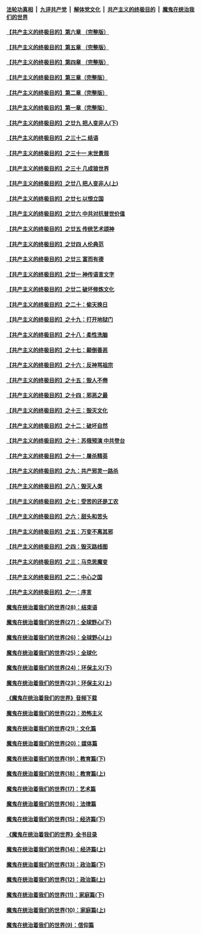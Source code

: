 ####  [法轮功真相](../../../../basic/blob/master/README.md?t=03111127) &nbsp;|&nbsp; [九评共产党](../../../../9ping.md/blob/master/README.md?t=03111127) &nbsp;|&nbsp; [解体党文化](../../../../jtdwh.md/blob/master/README.md?t=03111127)  &nbsp;|&nbsp; [共产主义的终极目的](../../../../gczydzjmd.md/blob/master/README.md?t=03111127) &nbsp;|&nbsp; [魔鬼在统治我们的世界](../../../../mgztzwmdsj.md/blob/master/README.md?t=03111127) 

#### [【共产主义的终极目的】第六章 （完整版）](../pages/nsc422/n11428913.md?t=03111127) 

#### [【共产主义的终极目的】第五章 （完整版）](../pages/nsc422/n11428912.md?t=03111127) 

#### [【共产主义的终极目的】第四章 （完整版）](../pages/nsc422/n11428907.md?t=03111127) 

#### [【共产主义的终极目的】第三章（完整版）](../pages/nsc422/n11428848.md?t=03111127) 

#### [【共产主义的终极目的】第二章（完整版）](../pages/nsc422/n11428831.md?t=03111127) 

#### [【共产主义的终极目的】第一章（完整版）](../pages/nsc422/n11417651.md?t=03111127) 

#### [【共产主义的终极目的】之廿九 把人变非人(下)](../pages/nsc422/n11344140.md?t=03111127) 

#### [【共产主义的终极目的】之三十二 结语](../pages/nsc422/n11360535.md?t=03111127) 

#### [【共产主义的终极目的】之三十一 末世景观](../pages/nsc422/n11351129.md?t=03111127) 

#### [【共产主义的终极目的】之三十 几成狼世界](../pages/nsc422/n11348280.md?t=03111127) 

#### [【共产主义的终极目的】之廿八 把人变非人(上)](../pages/nsc422/n11340492.md?t=03111127) 

#### [【共产主义的终极目的】之廿七 以恨立国](../pages/nsc422/n11336944.md?t=03111127) 

#### [【共产主义的终极目的】之廿六 中共对抗普世价值](../pages/nsc422/n11324785.md?t=03111127) 

#### [【共产主义的终极目的】之廿五 传统艺术颂神](../pages/nsc422/n11296396.md?t=03111127) 

#### [【共产主义的终极目的】之廿四 人伦典范](../pages/nsc422/n11296397.md?t=03111127) 

#### [【共产主义的终极目的】之廿三 富而有德](../pages/nsc422/n11283598.md?t=03111127) 

#### [【共产主义的终极目的】之廿一 神传语言文字](../pages/nsc422/n11263265.md?t=03111127) 

#### [【共产主义的终极目的】之廿二 破坏修炼文化](../pages/nsc422/n11245728.md?t=03111127) 

#### [【共产主义的终极目的】之二十：偷天换日](../pages/nsc422/n11238846.md?t=03111127) 

#### [【共产主义的终极目的】之十九：打开地狱门](../pages/nsc422/n11206376.md?t=03111127) 

#### [【共产主义的终极目的】之十八：柔性洗脑](../pages/nsc422/n11199994.md?t=03111127) 

#### [【共产主义的终极目的】之十七：颠倒善恶](../pages/nsc422/n11179782.md?t=03111127) 

#### [【共产主义的终极目的】之十六：反神骂祖宗](../pages/nsc422/n11166798.md?t=03111127) 

#### [【共产主义的终极目的】之十五：毁人不倦](../pages/nsc422/n11166792.md?t=03111127) 

#### [【共产主义的终极目的】之十四：邪恶之最](../pages/nsc422/n11150249.md?t=03111127) 

#### [【共产主义的终极目的】之十三：毁灭文化](../pages/nsc422/n11135227.md?t=03111127) 

#### [【共产主义的终极目的】之十二：破坏自然](../pages/nsc422/n11135214.md?t=03111127) 

#### [【共产主义的终极目的】之十：苏俄预演 中共登台](../pages/nsc422/n11118424.md?t=03111127) 

#### [【共产主义的终极目的】之十一：屠杀精英](../pages/nsc422/n11118442.md?t=03111127) 

#### [【共产主义的终极目的】之九：共产邪灵一路杀](../pages/nsc422/n11114139.md?t=03111127) 

#### [【共产主义的终极目的】之八：毁灭人类](../pages/nsc422/n11108503.md?t=03111127) 

#### [【共产主义的终极目的】之七：受苦的还是工农](../pages/nsc422/n11101809.md?t=03111127) 

#### [【共产主义的终极目的】之六：甜头和苦头](../pages/nsc422/n11096971.md?t=03111127) 

#### [【共产主义的终极目的】之五：万变不离其邪](../pages/nsc422/n11091285.md?t=03111127) 

#### [【共产主义的终极目的】之四：毁灭路线图](../pages/nsc422/n11086284.md?t=03111127) 

#### [【共产主义的终极目的】之三：马克思魔变](../pages/nsc422/n11061941.md?t=03111127) 

#### [【共产主义的终极目的】之二：中心之国](../pages/nsc422/n11047728.md?t=03111127) 

#### [【共产主义的终极目的】之一：序言](../pages/nsc422/n11086077.md?t=03111127) 

#### [魔鬼在统治着我们的世界(28)：结束语](../pages/nsc422/n10936246.md?t=03111127) 

#### [魔鬼在统治着我们的世界(27)：全球野心(下)](../pages/nsc422/n10928319.md?t=03111127) 

#### [魔鬼在统治着我们的世界(26)：全球野心(上)](../pages/nsc422/n10900318.md?t=03111127) 

#### [魔鬼在统治着我们的世界(25)：全球化](../pages/nsc422/n10788205.md?t=03111127) 

#### [魔鬼在统治着我们的世界(24)：环保主义(下)](../pages/nsc422/n10695307.md?t=03111127) 

#### [魔鬼在统治着我们的世界(23)：环保主义(上)](../pages/nsc422/n10688613.md?t=03111127) 

#### [《魔鬼在统治着我们的世界》音频下载](../pages/nsc422/n10635553.md?t=03111127) 

#### [魔鬼在统治着我们的世界(22)：恐怖主义](../pages/nsc422/n10614727.md?t=03111127) 

#### [魔鬼在统治着我们的世界(21)：文化篇](../pages/nsc422/n10597706.md?t=03111127) 

#### [魔鬼在统治着我们的世界(20)：媒体篇](../pages/nsc422/n10586579.md?t=03111127) 

#### [魔鬼在统治着我们的世界(19)：教育篇(下)](../pages/nsc422/n10564808.md?t=03111127) 

#### [魔鬼在统治着我们的世界(18)：教育篇(上)](../pages/nsc422/n10526970.md?t=03111127) 

#### [魔鬼在统治着我们的世界(17)：艺术篇](../pages/nsc422/n10499093.md?t=03111127) 

#### [魔鬼在统治着我们的世界(16)：法律篇](../pages/nsc422/n10485969.md?t=03111127) 

#### [魔鬼在统治着我们的世界(15)：经济篇(下)](../pages/nsc422/n10469975.md?t=03111127) 

#### [《魔鬼在统治着我们的世界》全书目录](../pages/nsc422/n10464261.md?t=03111127) 

#### [魔鬼在统治着我们的世界(14)：经济篇(上)](../pages/nsc422/n10457370.md?t=03111127) 

#### [魔鬼在统治着我们的世界(13)：政治篇(下)](../pages/nsc422/n10448270.md?t=03111127) 

#### [魔鬼在统治着我们的世界(12)：政治篇(上)](../pages/nsc422/n10444576.md?t=03111127) 

#### [魔鬼在统治着我们的世界(11)：家庭篇(下)](../pages/nsc422/n10440961.md?t=03111127) 

#### [魔鬼在统治着我们的世界(10)：家庭篇(上)](../pages/nsc422/n10435448.md?t=03111127) 

#### [魔鬼在统治着我们的世界(9)：信仰篇](../pages/nsc422/n10432159.md?t=03111127) 

